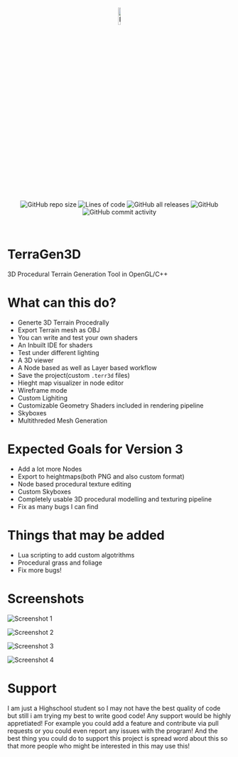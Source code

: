 <br/>
<p align="center">
    <a href="https://jaysmito101.github.io/TerraGen3D/" target="_blank">
        <img width="10%" src="https://raw.githubusercontent.com/Jaysmito101/TerraGen3D/master/resources/icons-png/icon-9.png" alt="Logo">
    </a>
</p>

<br/>
<p align="center">
  <img alt="GitHub repo size" src="https://img.shields.io/github/repo-size/Jaysmito101/TerraGen3D?style=for-the-badge">
  <img alt="Lines of code" src="https://img.shields.io/tokei/lines/github/Jaysmito101/TerraGen3D?style=for-the-badge">
  <img alt="GitHub all releases" src="https://img.shields.io/github/downloads/Jaysmito101/TerraGen3D/total?style=for-the-badge">
  <img alt="GitHub" src="https://img.shields.io/github/license/Jaysmito101/Terragen3D?style=for-the-badge">
  <img alt="GitHub commit activity" src="https://img.shields.io/github/commit-activity/w/Jaysmito101/TerraGen3D?style=for-the-badge">
  
</p>
<br/>


# TerraGen3D
3D Procedural Terrain Generation Tool in OpenGL/C++

# What can this do?

* Generte 3D Terrain Procedrally
* Export Terrain mesh as OBJ
* You can write and test your own shaders
* An Inbuilt IDE for shaders
* Test under different lighting
* A 3D viewer
* A Node based as well as Layer based workflow
* Save the project(custom `.terr3d` files)
* Hieght map visualizer in node editor
* Wireframe mode
* Custom Lighiting
* Customizable Geometry Shaders included in rendering pipeline
* Skyboxes
* Multithreded Mesh Generation

# Expected Goals for Version 3

* Add a lot more Nodes
* Export to heightmaps(both PNG and also custom format)
* Node based procedural texture editing
* Custom Skyboxes
* Completely usable 3D procedural modelling and texturing pipeline
* Fix as many bugs I can find

# Things that may be added

* Lua scripting to add custom algotrithms
* Procedural grass and foliage
* Fix more bugs!

# Screenshots

![Screenshot 1](https://raw.githubusercontent.com/Jaysmito101/TerraGen3D/master/Screenshots/Screenshot%20(6).png)

![Screenshot 2](https://raw.githubusercontent.com/Jaysmito101/TerraGen3D/master/Screenshots/Screenshot%20(5).png)

![Screenshot 3](https://raw.githubusercontent.com/Jaysmito101/TerraGen3D/master/Screenshots/Screenshot%20(4).png)

![Screenshot 4](https://raw.githubusercontent.com/Jaysmito101/TerraGen3D/master/Screenshots/Screenshot%20(7).png)

# Support

I am just a Highschool student so I may not have the best quality of code but still i am trying my best to write good code!
Any support would be highly appretiated!
For example you could add a feature and contribute via pull requests or you could even report any issues with the program!
And the best thing you could do to support this project is spread word about this so that more people who might be interested in this may use this!
